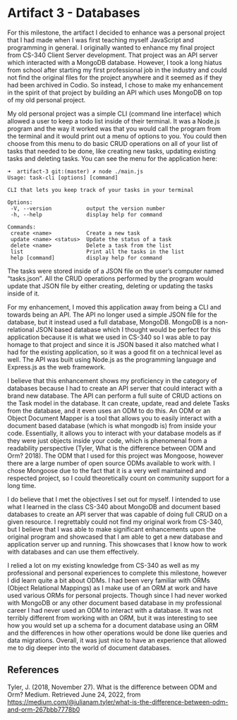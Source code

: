 # Artifact 3 - Databases

For this milestone, the artifact I decided to enhance was a personal project that I had made when I was first teaching myself JavaScript and programming in general. I originally wanted to enhance my final project from CS-340 Client Server development. That project was an API server which interacted with a MongoDB database. However, I took a long hiatus from school after starting my first professional job in the industry and could not find the original files for the project anywhere and it seemed as if they had been archived in Codio. So instead, I chose to make my enhancement in the spirit of that project by building an API which uses MongoDB on top of my old personal project.

My old personal project was a simple CLI (command line interface) which allowed a user to keep a todo list inside of their terminal. It was a Node.js program and the way it worked was that you would call the program from the terminal and it would print out a menu of options to you. You could then choose from this menu to do basic CRUD operations on all of your list of tasks that needed to be done, like creating new tasks, updating existing tasks and deleting tasks. You can see the menu for the application here:
```
➜  artifact-3 git:(master) ✗ node ./main.js
Usage: task-cli [options] [command]
 
CLI that lets you keep track of your tasks in your terminal
 
Options:
 -V, --version           output the version number
 -h, --help              display help for command
 
Commands:
 create <name>           Create a new task
 update <name> <status>  Update the status of a task
 delete <name>           Delete a task from the list
 list                    Print all the tasks in the list
 help [command]          display help for command
 ```

The tasks were stored inside of a JSON file on the user’s computer named “tasks.json”. All the CRUD operations performed by the program would update that JSON file by either creating, deleting or updating the tasks inside of it. 

For my enhancement, I moved this application away from being a CLI and towards being an API. The API no longer used a simple JSON file for the database, but it instead used a full database, MongoDB. MongoDB is a non-relational JSON based database which I thought would be perfect for this application because it is what we used in CS-340 so I was able to pay homage to that project and since it is JSON based it also matched what I had for the existing application, so it was a good fit on a technical level as well. The API was built using Node.js as the programming language and Express.js as the web framework. 

I believe that this enhancement shows my proficiency in the category of databases because I had to create an API server that could interact with a brand new database. The API can perform a full suite of CRUD actions on the Task model in the database. It can create, update, read and delete Tasks from the database, and it even uses an ODM to do this. An ODM or an Object Document Mapper is a tool that allows you to easily interact with a document based database (which is what mongodb is) from inside your code. Essentially, it allows you to interact with your database models as if they were just objects inside your code, which is phenomenal from a readability perspective (Tyler, What is the difference between ODM and Orm? 2018). The ODM that I used for this project was Mongoose, however there are a large number of open source ODMs available to work with. I chose Mongoose due to the fact that it is a very well maintained and respected project, so I could theoretically count on community support for a long time.

I do believe that I met the objectives I set out for myself. I intended to use what I learned in the class CS-340 about MongoDB and document based databases to create an API server that was capable of doing full CRUD on a given resource. I regrettably could not find my original work from CS-340, but I believe that I was able to make significant enhancements upon the original program and showcased that I am able to get a new database and application server up and running. This showcases that I know how to work with databases and can use them effectively.

I relied a lot on my existing knowledge from CS-340 as well as my professional and personal experiences to complete this milestone, however I did learn quite a bit about ODMs. I had been very familiar with ORMs (Object Relational Mappings) as I make use of an ORM at work and have used various ORMs for personal projects. Though since I had never worked with MongoDB or any other document based database in my professional career I had never used an ODM to interact with a database. It was not terribly different from working with an ORM, but it was interesting to see how you would set up a schema for a document database using an ORM and the differences in how other operations would be done like queries and data migrations. Overall, it was just nice to have an experience that allowed me to dig deeper into the world of document databases.

## References
Tyler, J. (2018, November 27). What is the difference between ODM and Orm? Medium. Retrieved June 24, 2022, from https://medium.com/@julianam.tyler/what-is-the-difference-between-odm-and-orm-267bbb7778b0 
